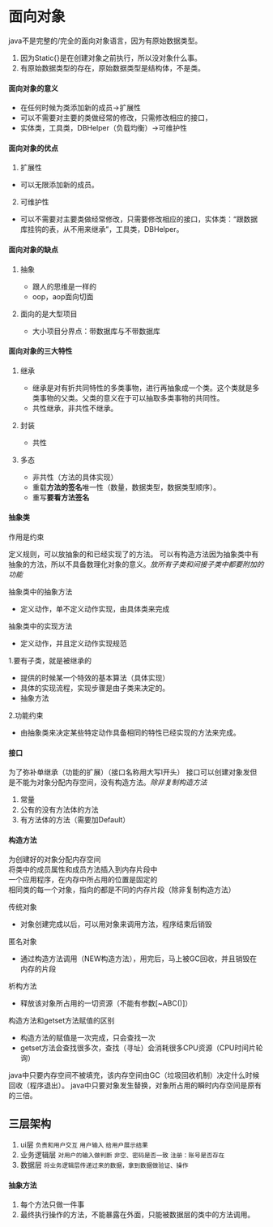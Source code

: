# 面向对象


java不是完整的/完全的面向对象语言，因为有原始数据类型。<br>
1. 因为Static{}是在创建对象之前执行，所以没对象什么事。<br>
2. 有原始数据类型的存在，原始数据类型是结构体，不是类。

#### 面向对象的意义
* 在任何时候为类添加新的成员→扩展性<br>
* 可以不需要对主要的类做经常的修改，只需修改相应的接口，<br>
* 实体类，工具类，DBHelper（负载均衡）→可维护性

#### 面向对象的优点<br>
1. 扩展性
* 可以无限添加新的成员。

2. 可维护性
* 可以不需要对主要类做经常修改，只需要修改相应的接口，实体类：“跟数据库挂钩的表，从不用来继承”，工具类，DBHelper。

#### 面向对象的缺点
1. 抽象
   * 跟人的思维是一样的<br>
   * oop，aop面向切面

2. 面向的是大型项目
   * 大小项目分界点：带数据库与不带数据库

#### 面向对象的三大特性

1. 继承
   * 继承是对有折共同特性的多类事物，进行再抽象成一个类。这个类就是多类事物的父类。父类的意义在于可以抽取多类事物的共同性。<br>
   * 共性继承，非共性不继承。

2. 封装
   * 共性

3. 多态
   * 非共性（方法的具体实现）
   * 重载**方法的签名**唯一性（数量，数据类型，数据类型顺序）。
   * 重写**要看方法签名**

#### 抽象类
作用是约束<br>

定义规则，可以放抽象的和已经实现了的方法。
可以有构造方法因为抽象类中有抽象的方法，所以不具备数理化对象的意义。*放所有子类和间接子类中都要附加的功能*

抽象类中的抽象方法
   * 定义动作，单不定义动作实现，由具体类来完成
 
抽象类中的实现方法
   * 定义动作，并且定义动作实现规范

1.要有子类，就是被继承的
   * 提供的时候某一个特效的基本算法（具体实现）
   * 具体的实现流程，实现步骤是由子类来决定的。
   * 抽象方法

2.功能约束
   * 由抽象类来决定某些特定动作具备相同的特性已经实现的方法来完成。

#### 接口
为了弥补单继承（功能的扩展）（接口名称用大写I开头）
接口可以创建对象发但是不能为对象分配内存空间，没有构造方法。_除非复制构造方法_
1. 常量<br>
2. 公有的没有方法体的方法<br>
3. 有方法体的方法（需要加Default）<br>

#### 构造方法
为创建好的对象分配内存空间<br>
将类中的成员属性和成员方法插入到内存片段中<br>
一个应用程序，在内存中所占用的位置是固定的<br>
相同类的每一个对象，指向的都是不同的内存片段（除非复制构造方法）<br>

传统对象
   * 对象创建完成以后，可以用对象来调用方法，程序结束后销毁

匿名对象
   * 通过构造方法调用（NEW构造方法），用完后，马上被GC回收，并且销毁在内存的片段

析构方法
   * 释放该对象所占用的一切资源（不能有参数[~ABC()]）

构造方法和getset方法赋值的区别
   * 构造方法的赋值是一次完成，只会查找一次<br>
   * getset方法会查找很多次，查找（寻址）会消耗很多CPU资源（CPU时间片轮询）

java中只要内存空间不被填充，该内存空间由GC（垃圾回收机制）决定什么时候回收（程序退出）。
java中只要对象发生替换，对象所占用的瞬时内存空间是原有的三倍。

## 三层架构
1. ui层 `负责和用户交互` `用户输入` `给用户展示结果`
2. 业务逻辑层 `对用户的输入做判断` `非空、密码是否一致` `注册：账号是否存在`  
3. 数据层 `将业务逻辑层传递过来的数据，拿到数据做验证、操作`

#### 抽象方法
1. 每个方法只做一件事
2. 最终执行操作的方法，不能暴露在外面，只能被数据层的类中的方法调用。